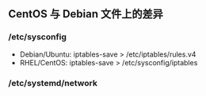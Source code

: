 ## CentOS 与 Debian 文件上的差异

### /etc/sysconfig

- Debian/Ubuntu: iptables-save > /etc/iptables/rules.v4
- RHEL/CentOS: iptables-save > /etc/sysconfig/iptables

### /etc/systemd/network
